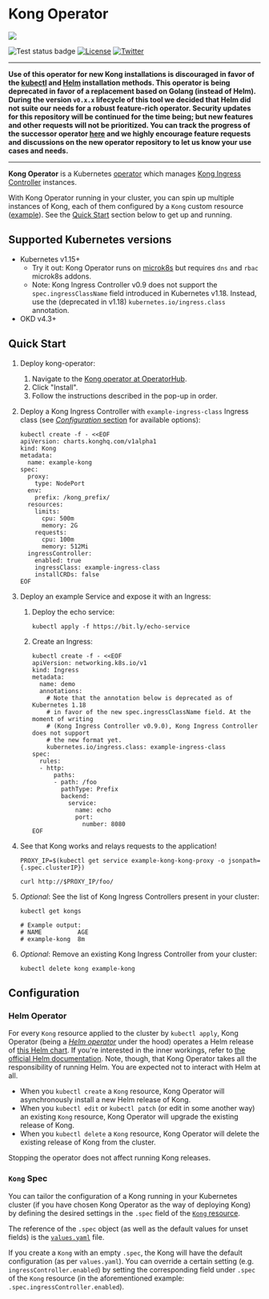 # Kong Operator
[![][kong-logo]][kong-url]

![Test status badge](https://github.com/Kong/kong-operator/workflows/Test/badge.svg)
[![License](https://img.shields.io/badge/License-Apache%202.0-blue.svg)](https://github.com/Kong/kong-operator/blob/main/LICENSE)
[![Twitter](https://img.shields.io/twitter/follow/thekonginc.svg?style=social&label=Follow)](https://twitter.com/intent/follow?screen_name=thekonginc)

---

**Use of this operator for new Kong installations is discouraged in favor of the [kubectl](https://docs.konghq.com/gateway/2.7.x/install-and-run/kubernetes/) and [Helm](https://docs.konghq.com/gateway/2.7.x/install-and-run/helm/) installation methods. This operator is being deprecated in favor of a replacement based on Golang (instead of Helm). During the version `v0.x.x` lifecycle of this tool we decided that Helm did not suite our needs for a robust feature-rich operator. Security updates for this repository will be continued for the time being; but new features and other requests will not be prioritized. You can track the progress of the successor operator [here](https://github.com/kong/operator) and we highly encourage feature requests and discussions on the new operator repository to let us know your use cases and needs.**

---

**Kong Operator** is a Kubernetes [operator](https://kubernetes.io/docs/concepts/extend-kubernetes/operator/) which manages [Kong Ingress Controller](https://github.com/Kong/kubernetes-ingress-controller/) instances.

With Kong Operator running in your cluster, you can spin up multiple instances of Kong, each of them configured by a `Kong` custom resource ([example][kong-cr-example]). See the [Quick Start][section-quick-start] section below to get up and running.

## Supported Kubernetes versions

* Kubernetes v1.15+
    * Try it out: Kong Operator runs on [microk8s][microk8s] but requires `dns` and `rbac` microk8s addons.
    * Note: Kong Ingress Controller v0.9 does not support the `spec.ingressClassName` field introduced in Kubernetes v1.18. Instead, use the (deprecated in v1.18) `kubernetes.io/ingress.class` annotation.
* OKD v4.3+

## Quick Start

1. Deploy kong-operator:
    1. Navigate to the [Kong operator at OperatorHub][operatorhub-kong].
    1. Click "Install".
    1. Follow the instructions described in the pop-up in order.
1. Deploy a Kong Ingress Controller with `example-ingress-class` Ingress class (see [_Configuration_ section][section-configuration] for available options):
    ```
    kubectl create -f - <<EOF
    apiVersion: charts.konghq.com/v1alpha1
    kind: Kong
    metadata:
      name: example-kong
    spec:
      proxy:
        type: NodePort
      env:
        prefix: /kong_prefix/
      resources:
        limits:
          cpu: 500m
          memory: 2G
        requests:
          cpu: 100m
          memory: 512Mi
      ingressController:
        enabled: true
        ingressClass: example-ingress-class
        installCRDs: false
    EOF
    ```
1. Deploy an example Service and expose it with an Ingress:
    1. Deploy the echo service:
        ```
        kubectl apply -f https://bit.ly/echo-service
        ```
    1. Create an Ingress:
        ```
        kubectl create -f - <<EOF
        apiVersion: networking.k8s.io/v1
        kind: Ingress
        metadata:
          name: demo
          annotations:
            # Note that the annotation below is deprecated as of Kubernetes 1.18
            # in favor of the new spec.ingressClassName field. At the moment of writing
            # (Kong Ingress Controller v0.9.0), Kong Ingress Controller does not support
            # the new format yet.
            kubernetes.io/ingress.class: example-ingress-class
        spec:
          rules:
          - http:
              paths:
              - path: /foo
                pathType: Prefix
                backend:
                  service:
                    name: echo
                    port:
                      number: 8080
        EOF
        ```
1. See that Kong works and relays requests to the application!
    ```
    PROXY_IP=$(kubectl get service example-kong-kong-proxy -o jsonpath={.spec.clusterIP})
    ```
    ```
    curl http://$PROXY_IP/foo/
    ```

1. _Optional_: See the list of Kong Ingress Controllers present in your cluster:
    ```
    kubectl get kongs

    # Example output:
    # NAME          AGE
    # example-kong  8m
    ```

1. _Optional_: Remove an existing Kong Ingress Controller from your cluster:
    ```
    kubectl delete kong example-kong
    ```

## Configuration

### Helm Operator

For every `Kong` resource applied to the cluster by `kubectl apply`, Kong Operator (being a [_Helm operator_][operator-sdk-helm] under the hood) operates a Helm release of [this Helm chart][helm-chart].
If you're interested in the inner workings, refer to [the official Helm documentation][helm-docs]. Note, though, that Kong Operator takes all the responsibility of running Helm. You are expected not to interact with Helm at all.

- When you `kubectl create` a `Kong` resource, Kong Operator will asynchronously install a new Helm release of Kong.
- When you `kubectl edit` or `kubectl patch` (or edit in some another way) an existing `Kong` resource, Kong Operator will upgrade the existing release of Kong.
- When you `kubectl delete` a `Kong` resource, Kong Operator will delete the existing release of Kong from the cluster.

Stopping the operator does not affect running Kong releases.

### `Kong` Spec

You can tailor the configuration of a Kong running in your Kubernetes cluster (if you have chosen Kong Operator as the way of deploying Kong) by defining the desired settings in the `.spec` field of the [`Kong` resource][kong-cr-example].

The reference of the `.spec` object (as well as the default values for unset fields) is the [`values.yaml`][helm-values-yaml] file.

If you create a `Kong` with an empty `.spec`, the Kong will have the default configuration (as per `values.yaml`). You can override a certain setting (e.g. `ingressController.enabled`) by setting the corresponding field under `.spec` of the `Kong` resource (in the aforementioned example: `.spec.ingressController.enabled`).

[kong-url]: https://konghq.com/
[kong-logo]: https://konghq.com/wp-content/uploads/2018/05/kong-logo-github-readme.png
[kong-cr-example]: deploy/crds/charts_v1alpha1_kong_cr.yaml
[microk8s]: https://microk8s.io
[section-quick-start]: #quick-start
[section-configuration]: #configuration
[helm-chart]: https://github.com/Kong/kong-operator/tree/main/helm-charts/kong
[helm-values-yaml]: https://github.com/Kong/kong-operator/blob/main/helm-charts/kong/values.yaml
[operatorhub-kong]: https://operatorhub.io/operator/kong
[operator-sdk-helm]: https://sdk.operatorframework.io/docs/helm/
[helm-docs]: https://helm.sh/docs/intro/using_helm/
